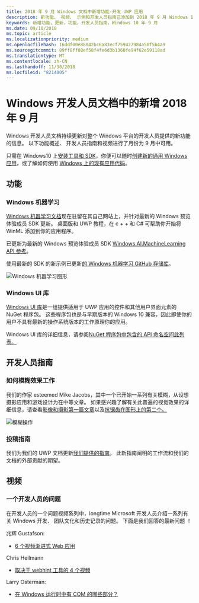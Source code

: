 ```yaml
---
title: 2018 年 9 月 Windows 文档中新增功能-开发 UWP 应用
description: 新功能、 视频、 示例和开发人员指南已添加到 2018 年 9 月 Windows 10 开发人员文档。
keywords: 新增功能，更新，功能，开发人员指南，Windows 10 年 9 月
ms.date: 09/10/2018
ms.topic: article
ms.localizationpriority: medium
ms.openlocfilehash: 16ddf00e88842bc6a83ecf759427984a50f5b4a9
ms.sourcegitcommit: 89ff8ff88ef58f4fe6d3b1368fe94f62e59118ad
ms.translationtype: MT
ms.contentlocale: zh-CN
ms.lasthandoff: 11/30/2018
ms.locfileid: "8214005"
---
```

# <a name="whats-new-in-the-windows-developer-docs-in-september-2018"></a>Windows 开发人员文档中的新增 2018 年 9 月

Windows 开发人员文档持续更新对整个 Windows 平台的开发人员提供的新功能的信息。 以下功能概述、 开发人员指南和视频进行了月份为 9 月中可用。

只需在 Windows10 上[安装工具和 SDK](http://go.microsoft.com/fwlink/?LinkId=821431)，你便可以随时[创建新的通用 Windows 应用](../get-started/create-uwp-apps.md)，或了解如何使用 [Windows 上的现有应用代码](../porting/index.md)。

## <a name="features"></a>功能

### <a name="windows-machine-learning"></a>Windows 机器学习

[Windows 机器学习文档](https://docs.microsoft.com/windows/ai/)现在驻留在其自己网站上，并针对最新的 Windows 预览体验成员 SDK 更新。 桌面版和 UWP 教程，在 c + + 和 C# 可帮助你开始将 WinML 添加到你的应用程序。

已更新为最新的 Windows 预览体验成员 SDK [Windows.AI.MachineLearning API 参考](https://docs.microsoft.com/uwp/api/windows.ai.machinelearning)。

使用最新的 SDK 的新示例已更新[的 Windows 机器学习 GitHub 存储库](https://github.com/Microsoft/Windows-Machine-Learning)。

![Windows 机器学习图形](images/winml-graphic.png)

### <a name="windows-ui-library"></a>Windows UI 库

[Windows UI 库](https://aka.ms/winui-docs)是一组提供适用于 UWP 应用的控件和其他用户界面元素的 NuGet 程序包。 这些程序包也是与早期版本的 Windows 10 兼容，因此即使你的用户不具有最新的操作系统版本的工作原理你的应用。

Windows UI 库的详细信息，请参阅[NuGet 程序包中包含的 API 命名空间此列表。](https://docs.microsoft.com/uwp/api/overview/winui/)

## <a name="developer-guidance"></a>开发人员指南

### <a name="how-blur-effects-work"></a>如何模糊效果工作

我们的作家 esteemed Mike Jacobs，其中一个已开始一系列有关模糊，从设想摄影应用和游戏设计为在中等文章。 如果感兴趣了解有关此普遍的视觉效果的详细信息，请查看[影像和摄影第一篇文章](https://medium.com/microsoft-design/science-in-the-system-how-blur-effects-work-8b0590996e09)以及[抗锯齿在图形上的第二个。](https://medium.com/microsoft-design/science-in-the-system-how-blur-effects-work-part-2-c5589a738515)

![模糊操作](images/blur-example.jpg)

### <a name="contributing-guidance"></a>投稿指南

我们为我们的 UWP 文档更新[我们提供的指南](https://github.com/MicrosoftDocs/windows-uwp/blob/docs/CONTRIBUTING.md)。 此新指南阐明的工作流和我们的文档的外部贡献的期望。

## <a name="videos"></a>视频

### <a name="one-dev-question"></a>一个开发人员的问题

在开发人员的一个问题视频系列中，longtime Microsoft 开发人员介绍一系列有关 Windows 开发、 团队文化和历史记录的问题。 下面是我们回答的最新问题 ！

兆辉 Gustafson:

* [6 个视频渐进式 Web 应用](https://www.youtube.com/playlist?list=PLWs4_NfqMtoyPHoI-CIB71mEq-om6m35I)

Chris Heilmann

* [取决于 webhint 工具的 4 个视频](https://www.youtube.com/watch?v=eXfmxmiA00Y&list=PLWs4_NfqMtow00LM-vgyECAlMDxx84Q2v)

Larry Osterman:

* [在 Windows 运行时中有 COM 的哪些部分？](https://youtu.be/_nsMjHqRn1w)